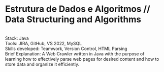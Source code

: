 # Estrutura de Dados e Algoritmos // Data Structuring and Algorithms
<br>
Stack: Java
<br>
Tools: JIRA, GitHub, VS 2022, MySQL
<br>
Skills developed: Teamwork, Version Control, HTML Parsing
<br>
Brief Explanation: A Web Crawler written in Java with the purpose of learning how to effectively parse web pages for desired content and how to store data and organize it efficiently.